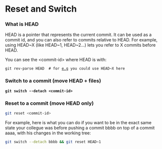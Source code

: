 # Reset and Switch

### What is HEAD

HEAD is a pointer that represents the current commit. It can be used as a commit id, and you can also refer to commits relative to HEAD. For example, using HEAD\~X (like HEAD\~1, HEAD\~2...) lets you refer to X commits before HEAD.

You can see the \<commit-id> where HEAD is with:

<pre class="language-bash"><code class="lang-bash">git rev-parse HEAD  # for <a data-footnote-ref href="#user-content-fn-1">e.g</a> you could use HEAD~X here
</code></pre>

### Switch to a commit (move HEAD + files)

<pre class="language-bash"><code class="lang-bash"><strong>git switch --detach &#x3C;commit-id>
</strong></code></pre>

### Reset to a commit (move HEAD only)

```bash
git reset <commit-id>
```



For example, here is what you can do if you want to be in the exact same state your collegue was before pushing a commit bbbb on top of a commit aaaa, with his changes in the working tree:

```bash
git switch --detach bbbb && git reset HEAD~1
```

[^1]: example
